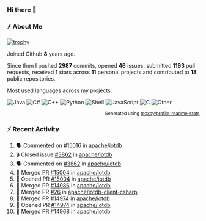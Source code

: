 ### Hi there 👋

### :zap: About Me

[![trophy](https://github-profile-trophy.vercel.app/?username=HTHou&theme=onedark)](https://github.com/ryo-ma/github-profile-trophy)
   
Joined Github **8** years ago.

Since then I pushed **2987** commits, opened **46** issues, submitted **1193** pull requests, received **1** stars across **11** personal projects and contributed to **18** public repositories.

Most used languages across my projects:

![Java](https://img.shields.io/static/v1?style=flat-square&label=%E2%A0%80&color=555&labelColor=%23b07219&message=Java%EF%B8%B189.3%25)
![C#](https://img.shields.io/static/v1?style=flat-square&label=%E2%A0%80&color=555&labelColor=%23178600&message=C%23%EF%B8%B13.9%25)
![C++](https://img.shields.io/static/v1?style=flat-square&label=%E2%A0%80&color=555&labelColor=%23f34b7d&message=C%2B%2B%EF%B8%B12.7%25)
![Python](https://img.shields.io/static/v1?style=flat-square&label=%E2%A0%80&color=555&labelColor=%233572A5&message=Python%EF%B8%B10.7%25)
![Shell](https://img.shields.io/static/v1?style=flat-square&label=%E2%A0%80&color=555&labelColor=%2389e051&message=Shell%EF%B8%B10.7%25)
![JavaScript](https://img.shields.io/static/v1?style=flat-square&label=%E2%A0%80&color=555&labelColor=%23f1e05a&message=JavaScript%EF%B8%B10.5%25)
![C](https://img.shields.io/static/v1?style=flat-square&label=%E2%A0%80&color=555&labelColor=%23555555&message=C%EF%B8%B10.4%25)
![Other](https://img.shields.io/static/v1?style=flat-square&label=%E2%A0%80&color=555&labelColor=%23ededed&message=Other%EF%B8%B11.4%25)

<p align="right"><sub>Generated using <a href="https://github.com/marketplace/actions/profile-readme-stats">teoxoy/profile-readme-stats</a></sub></p>


<!--![](https://github.com/HTHou/HTHou/blob/output/github-contribution-grid-snake.svg)-->

<!--![Haonan Hou's github stats](https://github-readme-stats.vercel.app/api?username=HTHou&count_private=true&show_icons=true&theme=onedark)-->

<!--![Haonan Hou's wakatime stats](https://github-readme-stats.vercel.app/api/wakatime?username=HTHou&layout=compact&theme=onedark)-->

<!--![Top Langs](https://github-readme-stats.vercel.app/api/top-langs/?username=HTHou&theme=onedark&layout=compact)-->

### :zap: Recent Activity
<!--START_SECTION:activity-->
1. 🗣 Commented on [#15016](https://github.com/apache/iotdb/issues/15016#issuecomment-2699683669) in [apache/iotdb](https://github.com/apache/iotdb)
2. 🔒 Closed issue [#3862](https://github.com/apache/iotdb/issues/3862) in [apache/iotdb](https://github.com/apache/iotdb)
3. 🗣 Commented on [#3862](https://github.com/apache/iotdb/issues/3862#issuecomment-2699582066) in [apache/iotdb](https://github.com/apache/iotdb)
4. 🎉 Merged PR [#15004](https://github.com/apache/iotdb/pull/15004) in [apache/iotdb](https://github.com/apache/iotdb)
5. 💪 Opened PR [#15004](https://github.com/apache/iotdb/pull/15004) in [apache/iotdb](https://github.com/apache/iotdb)
6. 🎉 Merged PR [#14986](https://github.com/apache/iotdb/pull/14986) in [apache/iotdb](https://github.com/apache/iotdb)
7. 🎉 Merged PR [#26](https://github.com/apache/iotdb-client-csharp/pull/26) in [apache/iotdb-client-csharp](https://github.com/apache/iotdb-client-csharp)
8. 🎉 Merged PR [#14974](https://github.com/apache/iotdb/pull/14974) in [apache/iotdb](https://github.com/apache/iotdb)
9. 💪 Opened PR [#14974](https://github.com/apache/iotdb/pull/14974) in [apache/iotdb](https://github.com/apache/iotdb)
10. 🎉 Merged PR [#14968](https://github.com/apache/iotdb/pull/14968) in [apache/iotdb](https://github.com/apache/iotdb)
<!--END_SECTION:activity-->

<!--
**HTHou/HTHou** is a ✨ _special_ ✨ repository because its `README.md` (this file) appears on your GitHub profile.

Here are some ideas to get you started:

- 🔭 I’m currently working on ...
- 🌱 I’m currently learning ...
- 👯 I’m looking to collaborate on ...
- 🤔 I’m looking for help with ...
- 💬 Ask me about ...
- 📫 How to reach me: ...
- 😄 Pronouns: ...
- ⚡ Fun fact: ...
-->
